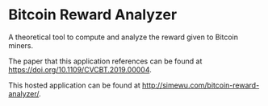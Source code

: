 # Bitcoin Reward Analyzer
A theoretical tool to compute and analyze the reward given to Bitcoin miners.

The paper that this application references can be found at https://doi.org/10.1109/CVCBT.2019.00004.

This hosted application can be found at http://simewu.com/bitcoin-reward-analyzer/.
